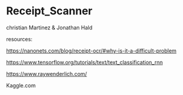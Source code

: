 # Receipt_Scanner

christian Martinez & Jonathan Hald

resources:

https://nanonets.com/blog/receipt-ocr/#why-is-it-a-difficult-problem

https://www.tensorflow.org/tutorials/text/text_classification_rnn

https://www.raywenderlich.com/

Kaggle.com 
